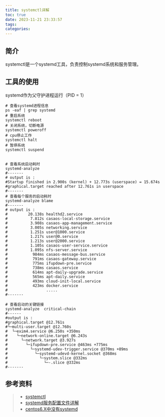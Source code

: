 ```yaml
---
title: systemctl详解
toc: true
date: 2023-11-21 23:33:57
tags:
categories:
---
```



## 简介
systemctl是一个systemd工具，负责控制systemd系统和服务管理。
## 工具的使用
systemd作为父守护进程运行（PID = 1）
```shell
# 查看systemd进程信息
ps -eaf | grep systemd
# 重启系统
systemctl reboot
# 关闭系统，切断电源
systemctl poweroff
# cpu停止工作
systemctl halt
# 暂停系统
systemctl suspend


# 查看系统启动耗时
systemd-analyze
#-------
# output is :
#Startup finished in 2.900s (kernel) + 12.773s (userspace) = 15.674s
#graphical.target reached after 12.761s in userspace
#-------
# 查看每个服务的启动耗时
systemd-analyze blame
#-------
# output is :
#         20.138s healthd2.service
#          7.812s casaos-local-storage.service
#          3.908s casaos-app-management.service
#          3.005s networking.service
#          1.251s user@1000.service
#          1.217s user@0.service
#          1.213s user@2000.service
#          1.105s casaos-user-service.service
#          1.095s nfs-server.service
#           984ms casaos-message-bus.service
#           791ms casaos-gateway.service
#           775ms ifupdown-pre.service
#           738ms casaos.service
#           614ms apt-daily-upgrade.service
#           565ms apt-daily.service
#           493ms cloud-init-local.service
#           423ms docker.service
#                 .....                     
#-------

# 查看启动的关键链接
systemd-analyze  critical-chain
#------
#output is :
#graphical.target @12.761s
#└─multi-user.target @12.760s
#  └─exim4.service @6.250s +350ms
#    └─network-online.target @6.243s
#      └─network.target @3.927s
#        └─ifupdown-pre.service @463ms +775ms
#          └─systemd-udev-trigger.service @370ms +89ms
#            └─systemd-udevd-kernel.socket @368ms
#              └─system.slice @332ms
#                └─-.slice @332ms
#-------

```



## 参考资料
> - [systemctl](https://www.jianshu.com/p/3dd6b57a16bf)
> - [systemd服务配置文件详解](https://blog.csdn.net/qq_28505809/article/details/132868792)
> - [centos6.X中没有systemd](http://pythontime.iswbm.com/en/latest/c08/c08_06.html#id17)